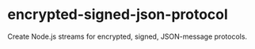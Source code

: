 # encrypted-signed-json-protocol

Create Node.js streams for encrypted, signed, JSON-message protocols.
